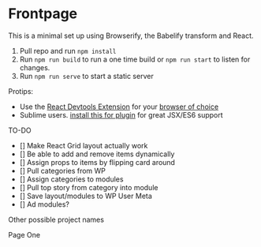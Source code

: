 # Frontpage

This is a minimal set up using Browserify, the Babelify transform and React.

1. Pull repo and run `npm install`
2. Run `npm run build` to run a one time build or `npm run start` to listen for changes.
3. Run `npm run serve` to start a static server

Protips:   
* Use the [React Devtools Extension](https://github.com/facebook/react-devtools) for your [browser of choice](https://chrome.google.com/webstore/detail/react-developer-tools/fmkadmapgofadopljbjfkapdkoienihi)
* Sublime users. [install this for plugin](https://github.com/babel/babel-sublime) for great JSX/ES6 support 


TO-DO

- [] Make React Grid layout actually work
- [] Be able to add and remove items dynamically
- [] Assign props to items by flipping card around
- [] Pull categories from WP
- [] Assign categories to modules
- [] Pull top story from category into module
- [] Save layout/modules to WP User Meta
- [] Ad modules?


Other possible project names

Page One
